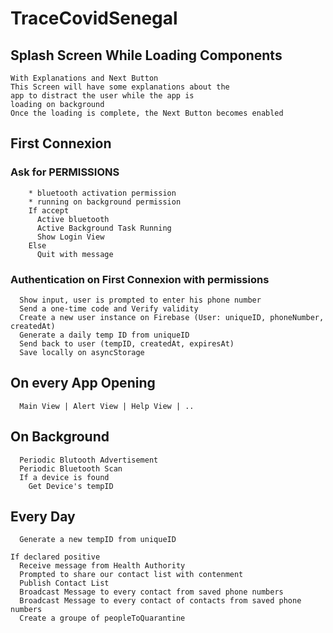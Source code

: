 # TraceCovidSenegal
## Splash Screen While Loading Components 
    With Explanations and Next Button 
    This Screen will have some explanations about the 
    app to distract the user while the app is 
    loading on background
    Once the loading is complete, the Next Button becomes enabled  
## First Connexion 
###  Ask for PERMISSIONS 
        * bluetooth activation permission
        * running on background permission
        If accept
          Active bluetooth
          Active Background Task Running
          Show Login View
        Else 
          Quit with message 
### Authentication on First Connexion with permissions
      Show input, user is prompted to enter his phone number
      Send a one-time code and Verify validity
      Create a new user instance on Firebase (User: uniqueID, phoneNumber, createdAt)
      Generate a daily temp ID from uniqueID
      Send back to user (tempID, createdAt, expiresAt)
      Save locally on asyncStorage
## On every App Opening 
      Main View | Alert View | Help View | ..
    
##    On Background 
      Periodic Blutooth Advertisement
      Periodic Bluetooth Scan
      If a device is found 
        Get Device's tempID    
      
##  Every Day 
      Generate a new tempID from uniqueID
    
    If declared positive
      Receive message from Health Authority
      Prompted to share our contact list with contenment
      Publish Contact List
      Broadcast Message to every contact from saved phone numbers
      Broadcast Message to every contact of contacts from saved phone numbers
      Create a groupe of peopleToQuarantine
